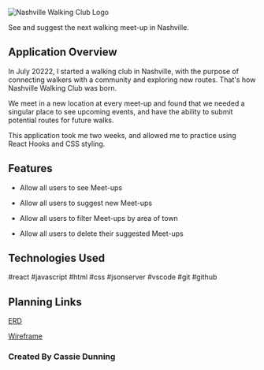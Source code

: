 ![Nashville Walking Club Logo](https://i.postimg.cc/QM9nDvq2/NWC-logo.png)

See and suggest the next walking meet-up in Nashville.

## Application Overview
In July 20222, I started a walking club in Nashville, with the purpose of connecting walkers with a community and exploring new routes. That's how Nashville Walking Club was born.

We meet in a new location at every meet-up and found that we needed a singular place to see upcoming events, and have the ability to submit potential routes for future walks. 

This application took me two weeks, and allowed me to practice using React Hooks and CSS styling.  

## Features

* Allow all users to see Meet-ups

* Allow all users to suggest new Meet-ups

* Allow all users to filter Meet-ups by area of town

* Allow all users to delete their suggested Meet-ups

## Technologies Used 

#react #javascript #html #css #jsonserver #vscode #git #github


## Planning Links

[ERD](https://dbdiagram.io/d/63d16042296d97641d7c19bd)

[Wireframe](https://miro.com/app/board/uXjVP8Nzu0Q=/?share_link_id=443548986933)


###   Created By Cassie Dunning

